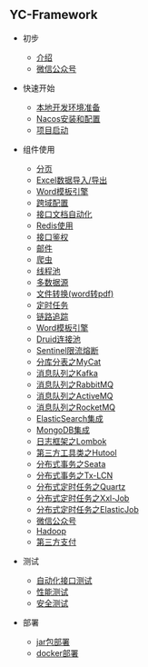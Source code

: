## YC-Framework

* 初步
  * [介绍](zh-cn/intro.md)
  * [微信公众号](zh-cn/wechat.md)

* 快速开始
  * [本地开发环境准备](zh-cn/dev_env.md)
  * [Nacos安装和配置](zh-cn/nacos.md)
  * [项目启动](zh-cn/run.md)

* 组件使用
  * [分页](zh-cn/page.md)
  * [Excel数据导入/导出](zh-cn/no.md)
  * [Word模板引擎](zh-cn/no.md)
  * [跨域配置](zh-cn/no.md)
  * [接口文档自动化](zh-cn/no.md)
  * [Redis使用](zh-cn/no.md)
  * [接口鉴权](zh-cn/no.md)
  * [邮件](zh-cn/no.md)
  * [爬虫](zh-cn/no.md)
  * [线程池](zh-cn/no.md)
  * [多数据源](zh-cn/no.md)
  * [文件转换(word转pdf)](zh-cn/no.md)
  * [定时任务](zh-cn/no.md)
  * [链路追踪](zh-cn/no.md)
  * [Word模板引擎](zh-cn/no.md)
  * [Druid连接池](zh-cn/no.md)
  * [Sentinel限流熔断](zh-cn/no.md)
  * [分库分表之MyCat](zh-cn/no.md)
  * [消息队列之Kafka](zh-cn/no.md)
  * [消息队列之RabbitMQ](zh-cn/no.md)
  * [消息队列之ActiveMQ](zh-cn/no.md)
  * [消息队列之RocketMQ](zh-cn/no.md)
  * [ElasticSearch集成](zh-cn/no.md)
  * [MongoDB集成](zh-cn/no.md)
  * [日志框架之Lombok](zh-cn/no.md)
  * [第三方工具类之Hutool](zh-cn/no.md)
  * [分布式事务之Seata](zh-cn/no.md)
  * [分布式事务之Tx-LCN](zh-cn/no.md)
  * [分布式定时任务之Quartz](zh-cn/no.md)
  * [分布式定时任务之Xxl-Job](zh-cn/no.md)
  * [分布式定时任务之ElasticJob](zh-cn/no.md)
  * [微信公众号](zh-cn/no.md)
  * [Hadoop](zh-cn/no.md)
  * [第三方支付](zh-cn/no.md)

* 测试
  * [自动化接口测试](zh-cn/no.md)
  * [性能测试](zh-cn/no.md)
  * [安全测试](zh-cn/no.md)

* 部署
  * [jar包部署](zh-cn/no.md)
  * [docker部署](zh-cn/no.md)
